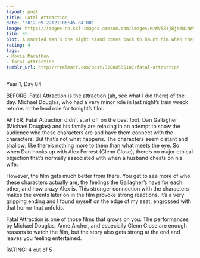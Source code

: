```yaml
---
layout: post
title: Fatal Attraction
date: '2012-09-22T21:06:45-04:00'
image: https://images-na.ssl-images-amazon.com/images/M/MV5BYjBjNzNiNWYtYWU0NC00OTdjLTk3NmYtM2NjZjc2ZGIwOTQ1XkEyXkFqcGdeQXVyMTQxNzMzNDI@._V1_UX182_CR0,0,182,268_AL_.jpg
film: 85
plot: A married man’s one night stand comes back to haunt him when that lover begins to stalk him and his family.
rating: 4
tags:
- Movie Marathon
- fatal attraction
tumblr_url: http://reelmatt.com/post/32088535107/fatal-attraction
---
```


Year 1, Day 84

BEFORE: Fatal Attraction is the attraction (ah, see what I did there) of the day. Michael Douglas, who had a very minor role in last night’s train wreck returns in the lead role for tonight’s film.

AFTER: Fatal Attraction didn’t start off on the best foot. Dan Gallagher (Michael Douglas) and his family are relaxing in an attempt to show the audience who these characters are and have them connect with the characters. But that’s not what happens. The characters seem distant and shallow; like there’s nothing more to them than what meets the eye. So when Dan hooks up with Alex Forrest (Glenn Close), there’s no major ethical objection that’s normally associated with when a husband cheats on his wife.

However, the film gets much better from there. You get to see more of who these characters actually are, the feelings the Gallagher’s have for each other, and how crazy Alex is. This stronger connection with the characters makes the events later on in the film provoke strong reactions. It’s a very gripping ending and I found myself on the edge of my seat, engrossed with that horror that unfolds.

Fatal Attraction is one of those films that grows on you. The performances by Michael Douglas, Anne Archer, and especially Glenn Close are enough reasons to watch the film, but the story also gets strong at the end and leaves you feeling entertained.

RATING: 4 out of 5